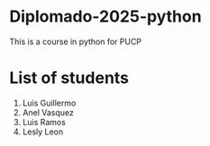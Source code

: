 # Diplomado-2025-python
This is a course in python for PUCP

# List of students
1. Luis Guillermo
2. Anel Vasquez
3. Luis Ramos
4. Lesly Leon
